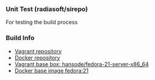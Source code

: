### Unit Test (radiasoft/sirepo)

For testing the build process

### Build Info

* [Vagrant repository](https://atlas.hashicorp.com/radiasoft/boxes/testimage)
* [Docker repository](https://hub.docker.com/r/radiasoft/testimage)
* [Vagrant base box: hansode/fedora-21-server-x86_64](https://vagrantcloud.com/hansode/boxes/fedora-21-server-x86_64)
* [Docker base image fedora:21](https://hub.docker.com/_/fedora/)
